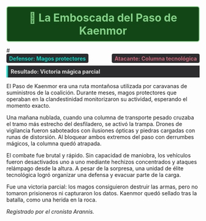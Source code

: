 <!-- Nuevo formato de título como banner estilizado -->

<div style="
  border: 2px solid #82d186;
  background:rgb(19, 70, 22);
  border-radius: 6px;
  padding: 0.75em;
  margin-bottom: 1em;
">
  <h2 style="
    margin: 0;
    color: #82d186;
    font-weight: bold;
    text-align: center;
    font-size: 2em;
  ">
    🐍 La Emboscada del Paso de Kaenmor
  </h2>
</div>
#
<div style="display: flex; gap: 0.5em; margin-bottom: 0.5em; justify-content: space-between;">
  <div style="
    background: #2c2c2e;
    color: #03dac6;
    padding: 0.25em 0.5em;
    border-radius: 4px;
    font-weight: bold;
  ">
    Defensor: Magos protectores
  </div>
  <div style="
    background: #2c2c2e;
    color: #cf6679;
    padding: 0.25em 0.5em;
    border-radius: 4px;
    font-weight: bold;
  ">
    Atacante: Columna tecnológica
  </div>
</div>

<div style="
  background: #2c2c2e;
  border-left: 4px solid #03dac6;
  padding: 0.5em;
  margin-bottom: 1em;
  font-weight: bold;
  color: #e0e0e0;
">
  Resultado: Victoria mágica parcial
</div>


El Paso de Kaenmor era una ruta montañosa utilizada por caravanas de suministros de la coalición. Durante meses, magos protectores que operaban en la clandestinidad monitorizaron su actividad, esperando el momento exacto.

Una mañana nublada, cuando una columna de transporte pesado cruzaba el tramo más estrecho del desfiladero, se activó la trampa. Drones de vigilancia fueron saboteados con ilusiones ópticas y piedras cargadas con runas de distorsión. Al bloquear ambos extremos del paso con derrumbes mágicos, la columna quedó atrapada.

El combate fue brutal y rápido. Sin capacidad de maniobra, los vehículos fueron desactivados uno a uno mediante hechizos concentrados y ataques relámpago desde la altura. A pesar de la sorpresa, una unidad de élite tecnológica logró organizar una defensa y evacuar parte de la carga.

Fue una victoria parcial: los magos consiguieron destruir las armas, pero no tomaron prisioneros ni capturaron los datos. Kaenmor quedó sellado tras la batalla, como una herida en la roca.

*Registrado por el cronista Arannis.*  
